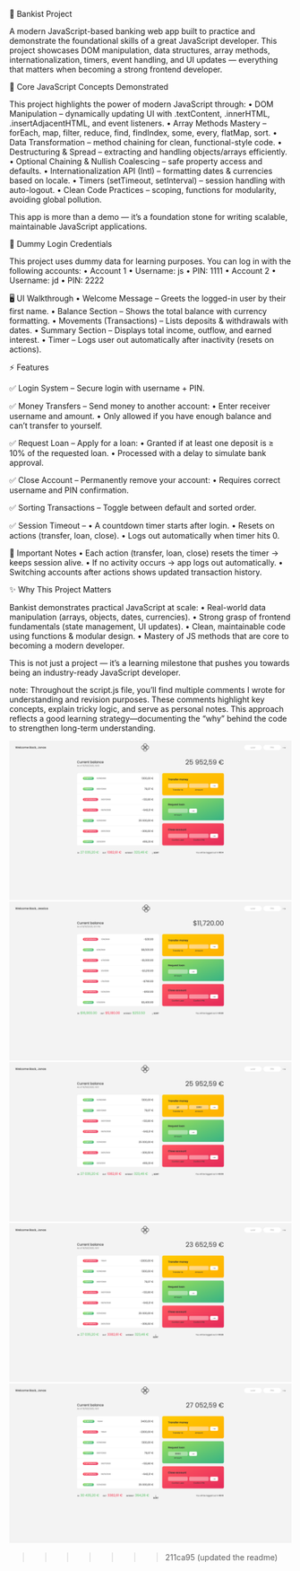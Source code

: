 🏦 Bankist Project

A modern JavaScript-based banking web app built to practice and demonstrate the foundational skills of a great JavaScript developer. This project showcases DOM manipulation, data structures, array methods, internationalization, timers, event handling, and UI updates — everything that matters when becoming a strong frontend developer.

🚀 Core JavaScript Concepts Demonstrated

This project highlights the power of modern JavaScript through:
• DOM Manipulation – dynamically updating UI with .textContent, .innerHTML, .insertAdjacentHTML, and event listeners.
• Array Methods Mastery – forEach, map, filter, reduce, find, findIndex, some, every, flatMap, sort.
• Data Transformation – method chaining for clean, functional-style code.
• Destructuring & Spread – extracting and handling objects/arrays efficiently.
• Optional Chaining & Nullish Coalescing – safe property access and defaults.
• Internationalization API (Intl) – formatting dates & currencies based on locale.
• Timers (setTimeout, setInterval) – session handling with auto-logout.
• Clean Code Practices – scoping, functions for modularity, avoiding global pollution.

This app is more than a demo — it’s a foundation stone for writing scalable, maintainable JavaScript applications.

👤 Dummy Login Credentials

This project uses dummy data for learning purposes.
You can log in with the following accounts:
• Account 1
• Username: js
• PIN: 1111
• Account 2
• Username: jd
• PIN: 2222

🖥️ UI Walkthrough
• Welcome Message – Greets the logged-in user by their first name.
• Balance Section – Shows the total balance with currency formatting.
• Movements (Transactions) – Lists deposits & withdrawals with dates.
• Summary Section – Displays total income, outflow, and earned interest.
• Timer – Logs user out automatically after inactivity (resets on actions).

⚡ Features

✅ Login System – Secure login with username + PIN.

✅ Money Transfers – Send money to another account:
• Enter receiver username and amount.
• Only allowed if you have enough balance and can’t transfer to yourself.

✅ Request Loan – Apply for a loan:
• Granted if at least one deposit is ≥ 10% of the requested loan.
• Processed with a delay to simulate bank approval.

✅ Close Account – Permanently remove your account:
• Requires correct username and PIN confirmation.

✅ Sorting Transactions – Toggle between default and sorted order.

✅ Session Timeout –
• A countdown timer starts after login.
• Resets on actions (transfer, loan, close).
• Logs out automatically when timer hits 0.

🧩 Important Notes
• Each action (transfer, loan, close) resets the timer → keeps session alive.
• If no activity occurs → app logs out automatically.
• Switching accounts after actions shows updated transaction history.

✨ Why This Project Matters

Bankist demonstrates practical JavaScript at scale:
• Real-world data manipulation (arrays, objects, dates, currencies).
• Strong grasp of frontend fundamentals (state management, UI updates).
• Clean, maintainable code using functions & modular design.
• Mastery of JS methods that are core to becoming a modern developer.

This is not just a project — it’s a learning milestone that pushes you towards being an industry-ready JavaScript developer.

note: Throughout the script.js file, you’ll find multiple comments I wrote for understanding and revision purposes. These comments highlight key concepts, explain tricky logic, and serve as personal notes. This approach reflects a good learning strategy—documenting the “why” behind the code to strengthen long-term understanding.

![Login Screenshot](./screenshots/ui.png)
![Features](./screenshots/features.png)
![Feature A](<./screenshots/feature(a).png>)
![Feature B](<./screenshots/feature(b).png>)
![Feature C](<./screenshots/feature(c).png>)
>>>>>>> 211ca95 (updated the readme)

